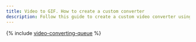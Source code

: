```yaml
---
title: Video to GIF. How to create a custom converter
description: Follow this guide to create a custom video converter using the FFmpeg utility and {{ message-queue-full-name }}. This guide is intended for Linux and macOS users.
---
```


{% include [video-converting-queue](../../_tutorials/serverless/video-converting-queue.md) %}
